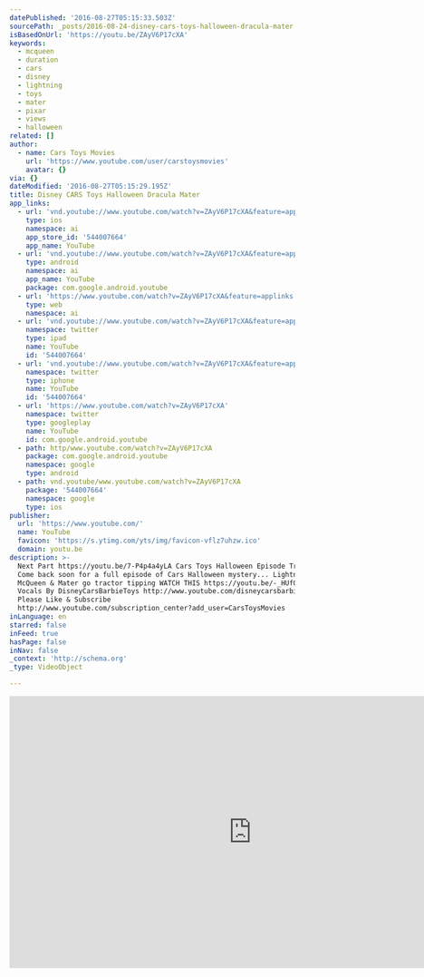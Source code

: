```yaml
---
datePublished: '2016-08-27T05:15:33.503Z'
sourcePath: _posts/2016-08-24-disney-cars-toys-halloween-dracula-mater.md
isBasedOnUrl: 'https://youtu.be/ZAyV6P17cXA'
keywords:
  - mcqueen
  - duration
  - cars
  - disney
  - lightning
  - toys
  - mater
  - pixar
  - views
  - halloween
related: []
author:
  - name: Cars Toys Movies
    url: 'https://www.youtube.com/user/carstoysmovies'
    avatar: {}
via: {}
dateModified: '2016-08-27T05:15:29.195Z'
title: Disney CARS Toys Halloween Dracula Mater
app_links:
  - url: 'vnd.youtube://www.youtube.com/watch?v=ZAyV6P17cXA&feature=applinks'
    type: ios
    namespace: ai
    app_store_id: '544007664'
    app_name: YouTube
  - url: 'vnd.youtube://www.youtube.com/watch?v=ZAyV6P17cXA&feature=applinks'
    type: android
    namespace: ai
    app_name: YouTube
    package: com.google.android.youtube
  - url: 'https://www.youtube.com/watch?v=ZAyV6P17cXA&feature=applinks'
    type: web
    namespace: ai
  - url: 'vnd.youtube://www.youtube.com/watch?v=ZAyV6P17cXA&feature=applinks'
    namespace: twitter
    type: ipad
    name: YouTube
    id: '544007664'
  - url: 'vnd.youtube://www.youtube.com/watch?v=ZAyV6P17cXA&feature=applinks'
    namespace: twitter
    type: iphone
    name: YouTube
    id: '544007664'
  - url: 'https://www.youtube.com/watch?v=ZAyV6P17cXA'
    namespace: twitter
    type: googleplay
    name: YouTube
    id: com.google.android.youtube
  - path: http/www.youtube.com/watch?v=ZAyV6P17cXA
    package: com.google.android.youtube
    namespace: google
    type: android
  - path: vnd.youtube/www.youtube.com/watch?v=ZAyV6P17cXA
    package: '544007664'
    namespace: google
    type: ios
publisher:
  url: 'https://www.youtube.com/'
  name: YouTube
  favicon: 'https://s.ytimg.com/yts/img/favicon-vflz7uhzw.ico'
  domain: youtu.be
description: >-
  Next Part https://youtu.be/7-P4p4a4yLA Cars Toys Halloween Episode Trailer
  Come back soon for a full episode of Cars Halloween mystery... Lightning
  McQueen & Mater go tractor tipping WATCH THIS https://youtu.be/-_HUf0Xo5o4
  Vocals By DisneyCarsBarbieToys http://www.youtube.com/disneycarsbarbietoys
  Please Like & Subscribe
  http://www.youtube.com/subscription_center?add_user=CarsToysMovies
inLanguage: en
starred: false
inFeed: true
hasPage: false
inNav: false
_context: 'http://schema.org'
_type: VideoObject

---
```

<iframe src="https://cdn.embedly.com/widgets/media.html?src=https%3A%2F%2Fwww.youtube.com%2Fembed%2FZAyV6P17cXA%3Ffeature%3Doembed&amp;url=http%3A%2F%2Fwww.youtube.com%2Fwatch%3Fv%3DZAyV6P17cXA&amp;image=https%3A%2F%2Fi.ytimg.com%2Fvi%2FZAyV6P17cXA%2Fhqdefault.jpg&amp;key=b7d04c9b404c499eba89ee7072e1c4f7&amp;type=text%2Fhtml&amp;schema=youtube" width="854" height="480" scrolling="no" frameborder="0" allowfullscreen="" style=""></iframe>